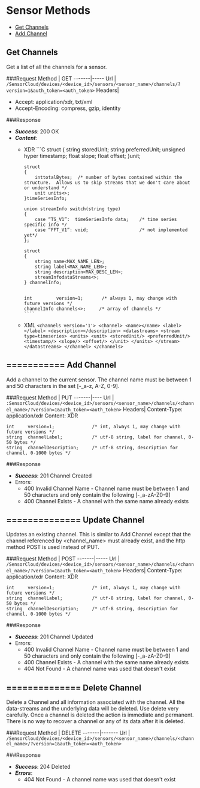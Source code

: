 Sensor Methods
==============

* [Get Channels](#get-channels)
* [Add Channel](#add-channel)

Get Channels
------------
Get a list of all the channels for a sensor.

###Request
Method | GET
-------|-----
Url    | ```/SensorCloud/devices/<device_id>/sensors/<sensor_name>/channels/?version=1&auth_token=<auth_token>```
Headers| <ul><li>Accept: application/xdr, txt/xml</li><li>Accept-Encoding: compress, gzip, identity</li></ul>

###Response
* ***Success***: 200 OK
* ***Content***:
  * XDR
        ```C
        struct
        {
            string 		      storedUnit;
            string 		      preferredUnit;
            unsigned hyper  timestamp;
            float  		      slope;
            float  		      offset;
        }unit;
        
        struct
        {
            inttotalBytes;  /* number of bytes contained within the structure.  Allows us to skip streams that we don't care about or understand */
            unit units<>;
        }timeSeriesInfo;
        
        union streamInfo switch(string type)
        {
            case “TS_V1”:  timeSeriesInfo data;    /* time series specific info */
            case “FFT_V1”: void;                   /* not implemented yet*/
        };
        
        struct
        {
            string name<MAX_NAME_LEN>;
            string label<MAX_NAME_LEN>;
            string description<MAX_DESC_LEN>;
            streamInfodataStreams<>;
        } channelInfo;
        
        
        int         version=1;       /* always 1, may change with future versions */
        channelInfo channels<>;     /* array of channels */
        ````
  * XML
        ```
        <channels version='1'>
          <channel>
            <name></name>
            <label></label>
            <description></description>
            <datastreams>
              <stream type=timeseries>
                <units>
                  <unit>
                    <storedUnit/>
                    <preferredUnit/>
                    <timestamp/>
                    <slope/>
                    <offset/>
                  </unit>
                </units>
              </stream>
            </datastreams>
          </channel>
        </channels>
        ```

===========
Add Channel
-----------
Add a channel to the current sensor.  The channel name must be between 1 and 50 characters in the set [-_a-z, A-Z, 0-9].

###Request
Method | PUT
-------|----
Url    | ```:SensorCloud/devices/<device_id>/sensors/<sensor_name>/channels/<channel_name>/?version=1&auth_token=<auth_token>```
Headers| Content-Type: application/xdr
Content: XDR
```
int    	version=1;          	/* int, always 1, may change with future versions */
string	channelLabel;        	/* utf-8 string, label for channel, 0-50 bytes */
string	channelDescription;  	/* utf-8 string, description for channel, 0-1000 bytes */
```

###Response
* ***Success***: 201 Channel Created
* Errors:
  * 400 Invalid Channel Name - Channel name must be between 1 and 50 characters and only contain the following [-_a-zA-Z0-9]
  * 400 Channel Exists - A channel with the same name already exists

==============
Update Channel
--------------
Updates an existing channel.  This is similar to Add Channel except that the channel referenced by <channel_name> must already exist, and the http method POST is used instead of PUT.

###Request
Method | POST
-------|-----
Url    | ```/SensorCloud/devices/<device_id>/sensors/<sensor_name>/channels/<channel_name>/?version=1&auth_token=<auth_token>```
Headers| Content-Type: application/xdr
Content: XDR
```
int    	version=1;          	/* int, always 1, may change with future versions */
string	channelLabel;        	/* utf-8 string, label for channel, 0-50 bytes */
string	channelDescription;  	/* utf-8 string, description for channel, 0-1000 bytes */
```

###Response
* ***Success***: 201 Channel Updated
* Errors:
  * 400 Invalid Channel Name - Channel name must be between 1 and 50 characters and only contain the following [-_a-zA-Z0-9]
  * 400 Channel Exists - A channel with the same name already exists
  * 404 Not Found - A channel name was used that doesn't exist

==============
Delete Channel
--------------
Delete a Channel and all information associated with the channel.  All the data-streams and the underlying data will be deleted.  Use delete very carefully.  Once a channel is deleted the action is immediate and permanent.  There is no way to recover a channel or any of its data after it is deleted.

###Request
Method | DELETE
-------|-------
Url    | ```/SensorCloud/devices/<device_id>/sensors/<sensor_name>/channels/<channel_name>/?version=1&auth_token=<auth_token>```

###Response
* ***Success***: 204 Deleted
* ***Errors***:
  * 404 Not Found - A channel name was used that doesn't exist











